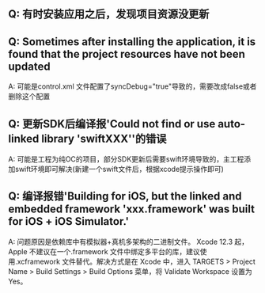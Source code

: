 ## Q: 有时安装应用之后，发现项目资源没更新
## Q: Sometimes after installing the application, it is found that the project resources have not been updated

A: 可能是control.xml 文件配置了syncDebug="true"导致的，需要改成false或者删除这个配置

## Q: 更新SDK后编译报'Could not find or use auto-linked library 'swiftXXX''的错误

A: 可能是工程为纯OC的项目，部分SDK更新后需要swift环境导致的，主工程添加swift环境即可解决(新建一个swift文件后，根据xcode提示操作即可)

## Q: 编译报错'Building for iOS, but the linked and embedded framework 'xxx.framework' was built for iOS + iOS Simulator.'

A: 问题原因是依赖库中有模拟器+真机多架构的二进制文件。 Xcode 12.3 起，Apple 不建议在一个.framework 文件中绑定多平台的库，建议使用.xcframework 文件替代。解决方式是在 Xcode 中，进入 TARGETS > Project Name > Build Settings > Build Options 菜单，将 Validate Workspace 设置为 Yes。
